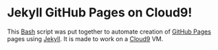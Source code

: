 # Jekyll GitHub Pages on Cloud9!

This [Bash](https://www.gnu.org/software/bash/) script was put together to automate creation of [GitHub Pages](https://pages.github.com/) pages using [Jekyll](http://jekyllrb.com/). It is made to work on a [Cloud9](https://c9.io) VM.
